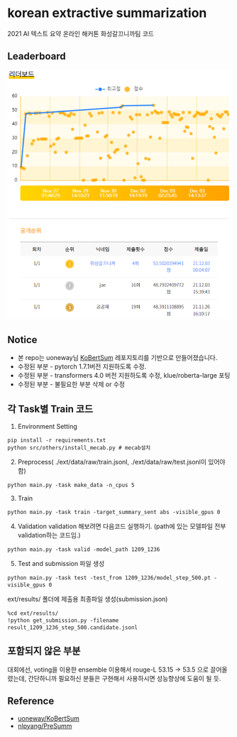 # korean extractive summarization
2021 AI 텍스트 요약 온라인 해커톤 화성갈끄니까팀 코드

## Leaderboard
 ![1](./image/leaderboard.PNG)

## Notice

+ 본 repo는 uoneway님 [KoBertSum](https://github.com/uoneway/KoBertSum) 레포지토리를 기반으로 만들어졌습니다.
+ 수정된 부분 - pytorch 1.7.1버전 지원하도록 수정.
+ 수정된 부분 - transformers 4.0 버전 지원하도록 수정, klue/roberta-large 포팅
+ 수정된 부분 - 불필요한 부분 삭제 or 수정

## 각 Task별 Train 코드

1. Environment Setting
```console
pip install -r requirements.txt
python src/others/install_mecab.py # mecab설치
```

2. Preprocess( ./ext/data/raw/train.jsonl, ./ext/data/raw/test.jsonl이 있어야 함)
```console
python main.py -task make_data -n_cpus 5
```

3. Train
```console
python main.py -task train -target_summary_sent abs -visible_gpus 0
```

4. Validation
validation 해보려면 다음코드 실행하기. (path에 있는 모델파일 전부 validation하는 코드임.)
```console
python main.py -task valid -model_path 1209_1236
```

5. Test and submission 파일 생성
```console
python main.py -task test -test_from 1209_1236/model_step_500.pt -visible_gpus 0
```
ext/results/ 폴더에 제출용 최종파일 생성(submission.json)
```console
%cd ext/results/
!python get_submission.py -filename result_1209_1236_step_500.candidate.jsonl
```

## 포함되지 않은 부분

대회에선, voting을 이용한 ensemble 이용해서 rouge-L 53.15 -> 53.5 으로 끌어올렸는데,
간단하니까 필요하신 분들은 구현해서 사용하시면 성능향상에 도움이 될 듯.


## Reference
- [uoneway/KoBertSum](https://github.com/uoneway/KoBertSum)
- [nlpyang/PreSumm](https://github.com/nlpyang/PreSumm)
